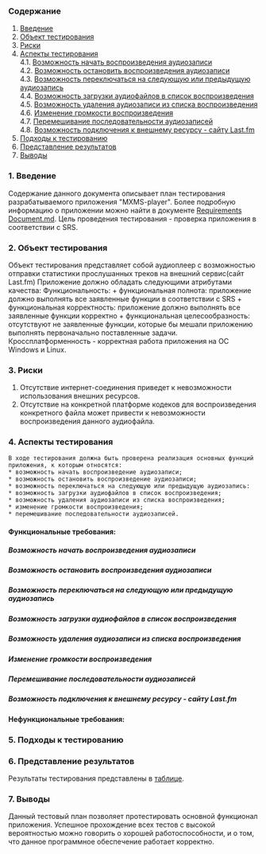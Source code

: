 ### Содержание
  1. [Введение](#1)
  2. [Объект тестирования](#2)
  3. [Риски](#3)
  4. [Аспекты тестирования](#4)<br>
    4.1. [Возможность начать воспроизведения аудиозаписи](#001)<br>
    4.2. [Возможность остановить воспроизведения аудиозаписи](#002)<br>
    4.3. [Возможность переключаться на следующую или предыдущую аудиозапись](#003)<br>
    4.4. [Возможность загрузки аудиофайлов в список воспроизведения](#004)<br>
    4.5. [Возможность удаления аудиозаписи из списка воспроизведения](#005)<br>
    4.6. [Изменение громкости воспроизведения](#006)<br>
    4.7. [Перемешивание последовательности аудиозаписей](#007)<br>
    4.8. [Возможность подключения к внешнему ресурсу - сайту Last.fm](#008)<br>
5. [Подходы к тестированию](#5)
6. [Представление результатов](#6)
7. [Выводы](#7)


<a name="1"></a>
### 1. Введение
  Содержание данного документа описывает план тестирования разрабатываемого приложения "MXMS-player". Более подробную информацию о приложении можно найти в документе [Requirements Document.md](https://github.com/vanosss/AudioscrobblerLastFm/blob/master/Documents/Requirements/Requirements%20Document.md). Цель проведения тестирования - проверка приложения в соответствии с SRS.

<a name="2"></a>
### 2. Объект тестирования
  Объект тестирования представляет собой аудиоплеер с возможностью отправки статистики прослушанных треков на внешний сервис(сайт Last.fm)
  Приложение должно обладать следующими атрибутами качества:
  	Функциональность:
	  + функциональная полнота: приложение должно выполнять все заявленные функции в соответствии с SRS
	  + функциональная корректность: приложение должно выполнять все заявленные функции корректно
	  + функциональная целесообразность: отсутствуют не заявленные функции, которые бы мешали приложению выполнять первоначально поставленные задачи.
	Кроссплатформенность - корректная работа приложения на ОС Windows и Linux.

<a name="3"></a>
### 3. Риски
  1. Отсутствие интернет-соединения приведет к невозможности использования внешних ресурсов.
  2. Отсутствие на конкретной платформе кодеков для воспроизведения конкретного файла может привести к невозможности воспроизведения данного аудиофайла.


<a name="4"></a>
### 4. Аспекты тестирования
	В ходе тестирования должна быть проверена реализация основных функций приложения, к которым относятся:
	* возможность начать воспроизведение аудиозаписи;
	* возможность остановить воспроизведение аудиозаписи;
	* возможность переключаться на следующую или предыдущую аудиозапись:
	* возможность загрузки аудиофайлов в список воспроизведения;
	* возможность удаления аудиозаписи из списка воспроизведения;
	* изменение громкости воспроизведения;
	* перемешивание последовательности аудиозаписей.

#### Функциональные требования:

<a name="001"></a>
##### Возможность начать воспроизведения аудиозаписи


<a name="002"></a>
##### Возможность остановить воспроизведения аудиозаписи

<a name="003"></a>
##### Возможность переключаться на следующую или предыдущую аудиозапись


<a name="004"></a>
##### Возможность загрузки аудиофайлов в список воспроизведения


<a name="005"></a>
##### Возможность удаления аудиозаписи из списка воспроизведения


<a name="006"></a>
##### Изменение громкости воспроизведения


<a name="007"></a>
##### Перемешивание последовательности аудиозаписей


<a name="008"></a>
##### Возможность подключения к внешнему ресурсу - сайту Last.fm


#### Нефункциональные требования:


<a name="5"></a>
### 5. Подходы к тестированию


<a name="6"></a>
### 6. Представление результатов
Результаты тестирования представлены в [таблице](https://github.com/vanosss/AudioscrobblerLastFm/blob/master/Testing/TestResults.md).

<a name="7"></a>
### 7. Выводы
Данный тестовый план позволяет протестировать основной функционал приложения. Успешное прохождение всех тестов с высокой вероятностью можно говорить о хорошей работоспособности, и о том, что данное программное обеспечение работает корректно.


